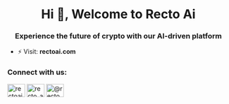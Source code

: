 <h1 align="center">Hi 👋, Welcome to Recto Ai</h1>
<h3 align="center">Experience the future of crypto with our AI-driven platform</h3>

- ⚡ Visit: **rectoai.com**

<h3 align="left">Connect with us:</h3>
<p align="left">
<a href="https://twitter.com/rectoai" target="blank"><img align="center" src="https://raw.githubusercontent.com/rahuldkjain/github-profile-readme-generator/master/src/images/icons/Social/twitter.svg" alt="rectoai" height="30" width="40" /></a>
<a href="https://instagram.com/recto_ai" target="blank"><img align="center" src="https://raw.githubusercontent.com/rahuldkjain/github-profile-readme-generator/master/src/images/icons/Social/instagram.svg" alt="recto_ai" height="30" width="40" /></a>
<a href="https://medium.com/@rectoai" target="blank"><img align="center" src="https://raw.githubusercontent.com/rahuldkjain/github-profile-readme-generator/master/src/images/icons/Social/medium.svg" alt="@rectoai" height="30" width="40" /></a>
</p>
